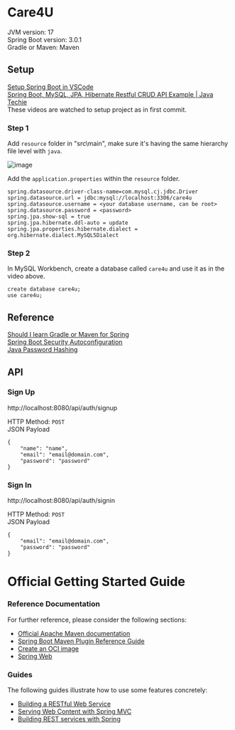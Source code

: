 # Care4U

JVM version: 17  
Spring Boot version: 3.0.1  
Gradle or Maven: Maven

## Setup
[Setup Spring Boot in VSCode](https://code.visualstudio.com/docs/java/java-spring-boot)  
[Spring Boot, MySQL, JPA, Hibernate Restful CRUD API Example | Java Techie](https://www.youtube.com/watch?v=IucFDX3RO9U)  
These videos are watched to setup project as in first commit.  
### Step 1
Add `resource` folder in "src\main\", make sure it's having the same hierarchy file level with `java`.

![image](https://user-images.githubusercontent.com/55231366/210317354-41214a50-a08d-4b9b-bbf8-4040626639dd.png)

Add the `application.properties` within the `resource` folder.
```
spring.datasource.driver-class-name=com.mysql.cj.jdbc.Driver
spring.datasource.url = jdbc:mysql://localhost:3306/care4u
spring.datasource.username = <your database username, can be root>
spring.datasource.password = <password>
spring.jpa.show-sql = true
spring.jpa.hibernate.ddl-auto = update
spring.jpa.properties.hibernate.dialect = org.hibernate.dialect.MySQL5Dialect
```

### Step 2
In MySQL Workbench, create a database called `care4u` and use it as in the video above.
```
create database care4u;
use care4u;
```

## Reference
[Should I learn Gradle or Maven for Spring](https://www.reddit.com/r/java/comments/pj5iu0/should_i_learn_gradle_or_maven_for_spring/)  
[Spring Boot Security Autoconfiguration](https://www.baeldung.com/spring-boot-security-autoconfiguration)  
[Java Password Hashing](https://www.baeldung.com/java-password-hashing)

## API
### Sign Up
http://localhost:8080/api/auth/signup

HTTP Method: `POST`  
JSON Payload
```
{
    "name": "name",
    "email": "email@domain.com",
    "password": "password"
}
```
### Sign In
http://localhost:8080/api/auth/signin

HTTP Method: `POST`  
JSON Payload
```
{
    "email": "email@domain.com",
    "password": "password"
}
```

# Official Getting Started Guide

### Reference Documentation
For further reference, please consider the following sections:

* [Official Apache Maven documentation](https://maven.apache.org/guides/index.html)
* [Spring Boot Maven Plugin Reference Guide](https://docs.spring.io/spring-boot/docs/3.0.1/maven-plugin/reference/html/)
* [Create an OCI image](https://docs.spring.io/spring-boot/docs/3.0.1/maven-plugin/reference/html/#build-image)
* [Spring Web](https://docs.spring.io/spring-boot/docs/3.0.1/reference/htmlsingle/#web)

### Guides
The following guides illustrate how to use some features concretely:

* [Building a RESTful Web Service](https://spring.io/guides/gs/rest-service/)
* [Serving Web Content with Spring MVC](https://spring.io/guides/gs/serving-web-content/)
* [Building REST services with Spring](https://spring.io/guides/tutorials/rest/)

